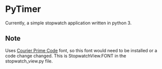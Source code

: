 # PyTimer

Currently, a simple stopwatch application written in python 3.


## Note
Uses [Courier Prime Code](https://fontlibrary.org/en/font/courier-prime-code) 
font, so this font would need to be installed or a code change changed.  This 
is StopwatchView.FONT in the stopwatch\_view.py file.
